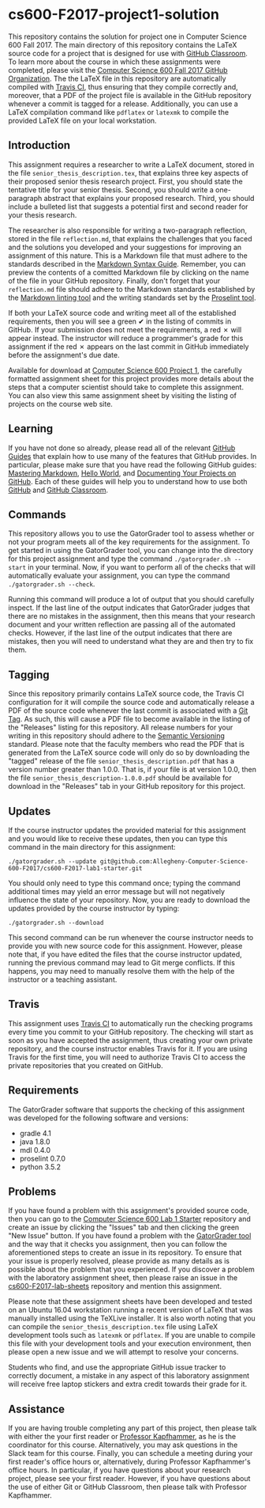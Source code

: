 <!---

TASK LIST:

  * Use cp -rf *.* to copy all of the files and directories in this repository
    to the starter repository for this assignment
  * Change into the directory for the starer repository
  * Update the header (e.g., #) to only give the name of the assignment
  * Update the first paragraph to include the commented-out content
  * Change the link in the # Problems section to point to this lab's starter
  * Create the assignment in the GitHub Classroom, noting the URL
  * Test the assignment by accepting it with your own GitHub account
  * Check to ensure that your GitHub repository is created correctly
  * Share the assignment link with all of the students using email or Slack

PROBLEMS?

  * Contact Gregory M. Kapfhammer by email or Slack
  * Raise an issue in the GitHub repository for this assignment

-->

# cs600-F2017-project1-solution

This repository contains the solution for project one in Computer Science 600
Fall 2017. The main directory of this repository contains the LaTeX source code
for a project that is designed for use with [GitHub
Classroom](https://classroom.github.com/). To learn more about the course in
which these assignments were completed, please visit the [Computer Science 600
Fall 2017 GitHub
Organization](https://github.com/Allegheny-Computer-Science-600-F2017). The
the LaTeX file in this repository are automatically compiled with [Travis
CI](https://travis-ci.org/), thus ensuring that they compile correctly and,
moreover, that a PDF of the project file is available in the GitHub repository
whenever a commit is tagged for a release. Additionally, you can use a LaTeX
compilation command like `pdflatex` or `latexmk` to compile the provided LaTeX
file on your local workstation.

<!---

 Since the Travis builds for this repository will initially fail (as evidenced by
 a red &#x2717; appearing in the commit logs instead of a green &#x2714;), the
 researcher is responsible for completing all of the steps needed to satisfy the
 requirements for the assignment, thus causing a &#x2714; to instead appear in
 the commit logs.

--->

## Introduction

This assignment requires a researcher to write a LaTeX document, stored in the
file `senior_thesis_description.tex`, that explains three key aspects of their
proposed senior thesis research project. First, you should state the tentative
title for your senior thesis. Second, you should write a one-paragraph abstract
that explains your proposed research. Third, you should include a bulleted list
that suggests a potential first and second reader for your thesis research.

The researcher is also responsible for writing a two-paragraph reflection,
stored in the file `reflection.md`, that explains the challenges that you faced
and the solutions you developed and your suggestions for improving an assignment
of this nature. This is a Markdown file that must adhere to the standards
described in the [Markdown Syntax
Guide](https://guides.github.com/features/mastering-markdown/). Remember, you
can preview the contents of a comitted Markdown file by clicking on the name of
the file in your GitHub repository. Finally, don't forget that your
`reflection.md` file should adhere to the Markdown standards established by the
[Markdown linting tool](https://github.com/markdownlint/markdownlint) and the
writing standards set by the [Proselint tool](http://proselint.com/).

If both your LaTeX source code and writing meet all of the established
requirements, then you will see a green &#x2714; in the listing of commits in
GitHub. If your submission does not meet the requirements, a red &#x2717; will
appear instead. The instructor will reduce a programmer's grade for this
assignment if the red &#x2717; appears on the last commit in GitHub immediately
before the assignment's due date.

Available for download at [Computer Science 600 Project
1](https://github.com/Allegheny-Computer-Science-600-F2017/cs600-F2017-lab-sheets/releases/download/cs600F2017_lab01-1.0.4/cs600F2017_lab01.pdf),
the carefully formatted assignment sheet for this project provides more details
about the steps that a computer scientist should take to complete this
assignment. You can also view this same assignment sheet by visiting the listing
of projects on the course web site.

## Learning

If you have not done so already, please read all of the relevant [GitHub
Guides](https://guides.github.com/) that explain how to use many of the features
that GitHub provides. In particular, please make sure that you have read the
following GitHub guides: [Mastering
Markdown](https://guides.github.com/features/mastering-markdown/), [Hello
World](https://guides.github.com/activities/hello-world/), and [Documenting Your
Projects on GitHub](https://guides.github.com/features/wikis/). Each of these
guides will help you to understand how to use both [GitHub](http://github.com) and
[GitHub Classroom](https://classroom.github.com/).

## Commands

This repository allows you to use the GatorGrader tool to assess whether or not
your program meets all of the key requirements for the assignment. To get
started in using the GatorGrader tool, you can change into the directory for
this project assignment and type the command `./gatorgrader.sh --start` in your
terminal. Now, if you want to perform all of the checks that will automatically
evaluate your assignment, you can type the command `./gatorgrader.sh --check`.

Running this command will produce a lot of output that you should carefully
inspect. If the last line of the output indicates that GatorGrader judges that
there are no mistakes in the assignment, then this means that your research
document and your written reflection are passing all of the automated checks.
However, if the last line of the output indicates that there are mistakes, then
you will need to understand what they are and then try to fix them.

## Tagging

Since this repository primarily contains LaTeX source code, the Travis CI
configuration for it will compile the source code and automatically release a
PDF of the source code whenever the last commit is associated with a [Git
Tag](https://git-scm.com/book/en/v2/Git-Basics-Tagging). As such, this will
cause a PDF file to become available in the listing of the "Releases" listing
for this repository. All release numbers for your writing in this repository
should adhere to the [Semantic Versioning](http://semver.org/) standard.
Please note that the faculty members who read the PDF that is generated from
the LaTeX source code will only do so by downloading the "tagged" release of
the file `senior_thesis_description.pdf` that has a version number greater
than 1.0.0. That is, if your file is at version 1.0.0, then the file
`senior_thesis_description-1.0.0.pdf` should be available for download in the
"Releases" tab in your GitHub repository for this project.

## Updates

If the course instructor updates the provided material for this assignment and
you would like to receive these updates, then you can type this command in the
main directory for this assignment:

```
./gatorgrader.sh --update git@github.com:Allegheny-Computer-Science-600-F2017/cs600-F2017-lab1-starter.git
```

You should only need to type this command once; typing the command additional
times may yield an error message but will not negatively influence the state of
your repository. Now, you are ready to download the updates provided by the
course instructor by typing:

```
./gatorgrader.sh --download
```

This second command can be run whenever the course instructor needs to provide
you with new source code for this assignment. However, please note that, if you
have edited the files that the course instructor updated, running the previous
command may lead to Git merge conflicts. If this happens, you may need to
manually resolve them with the help of the instructor or a teaching assistant.

## Travis

This assignment uses [Travis CI](https://travis-ci.com/) to automatically run
the checking programs every time you commit to your GitHub repository. The
checking will start as soon as you have accepted the assignment, thus creating
your own private repository, and the course instructor enables Travis for it. If
you are using Travis for the first time, you will need to authorize Travis CI to
access the private repositories that you created on GitHub.

## Requirements

The GatorGrader software that supports the checking of this assignment was
developed for the following software and versions:

- gradle 4.1
- java 1.8.0
- mdl 0.4.0
- proselint 0.7.0
- python 3.5.2

## Problems

If you have found a problem with this assignment's provided source code, then
you can go to the [Computer Science 600 Lab 1
Starter](https://github.com/Allegheny-Computer-Science-600-F2017/cs600-F2017-lab1-starter)
repository and create an issue by clicking the "Issues" tab and then clicking
the green "New Issue" button. If you have found a problem with the [GatorGrader
tool](https://github.com/gkapfham/gatorgrader) and the way that it checks you
assignment, then you can follow the aforementioned steps to create an issue in
its repository. To ensure that your issue is properly resolved, please provide
as many details as is possible about the problem that you experienced. If you
discover a problem with the laboratory assignment sheet, then please raise an
issue in the
[cs600-F2017-lab-sheets](https://github.com/Allegheny-Computer-Science-600-F2017/cs600-F2017-lab-sheets)
repository and mention this assignment.

Please note that these assignment sheets have been developed and tested on an
Ubuntu 16.04 workstation running a recent version of LaTeX that was manually
installed using the TeXLive installer. It is also worth noting that you can
compile the `senior_thesis_description.tex` file using LaTeX development tools
such as `latexmk` or `pdflatex`. If you are unable to compile this file with
your development tools and your execution environment, then please open a new
issue and we will attempt to resolve your concerns.

Students who find, and use the appropriate GitHub issue tracker to correctly
document, a mistake in any aspect of this laboratory assignment will receive
free laptop stickers and extra credit towards their grade for it.

## Assistance

If you are having trouble completing any part of this project, then please talk
with either the your first reader or [Professor
Kapfhammer](http://www.cs.allegheny.edu/sites/gkapfham/), as he is the
coordinator for this course. Alternatively, you may ask questions in the Slack
team for this course. Finally, you can schedule a meeting during your first
reader's office hours or, alternatively, during Professor Kapfhammer's office
hours. In particular, if you have questions about your research project, please
see your first reader. However, if you have questions about the use of either
Git or GitHub Classroom, then please talk with Professor Kapfhammer.

